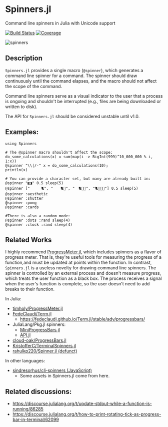 # Spinners.jl

Command line spinners in Julia with Unicode support

[![Build Status](https://github.com/AshlinHarris/Spinners.jl/actions/workflows/ci.yml/badge.svg)](https://github.com/AshlinHarris/Spinners.jl/actions/workflows/ci.yml) [![Coverage](https://codecov.io/gh/ashlinharris/Spinners.jl/branch/main/graph/badge.svg)](https://codecov.io/gh/AshlinHarris/Spinners.jl)

![spinners](https://user-images.githubusercontent.com/90787010/189241813-9ff87134-7b57-4e53-829b-32c6bc660851.gif)

## Description

`Spinners.jl` provides a single macro (`@spinner`), which generates a command line spinner for a command.
The spinner should draw continuously until the command elapses, and the macro should not affect the scope of the command.

Command line spinners serve as a visual indicator to the user that a process is ongoing and shouldn't be interrupted (e.g., files are being downloaded or written to disk).

The API for `Spinners.jl` should be considered unstable until v1.0.

## Examples:
```
using Spinners

# The @spinner macro shouldn't affect the scope:
do_some_calculations(x) = sum(map(i -> BigInt(999)^10_000_000 % i, 1:x))
@spinner "\\|/-" x = do_some_calculations(10);
println(x)

# You can provide a character set, but many are already built in:
@spinner "◧◨" 0.5 sleep(5)
@spinner ["　　　🐈", "　　🐈🐾", "　🐈🐾🐾", "🐈🐾🐾🐾"] 0.5 sleep(5)
@spinner :aesthetic
@spinner :shutter
@spinner :pong
@spinner :cards

#There is also a random mode:
@spinner :dots :rand sleep(4)
@spinner :clock :rand sleep(4)
```

## Related Works

I highly recommend [ProgressMeter.jl](https://github.com/timholy/ProgressMeter.jl), which includes spinners as a flavor of progress meter.
That is, they're useful tools for measuring the progress of a function,and must be updated at points within the function.
In contrast, `Spinners.jl` is a useless novelty for drawing command line spinners.
The spinner is controlled by an external process and doesn't measure progress, which treats the user function as a black box.
The process receives a signal when the user's function is complete, so the user doesn't need to add breaks to their function.

In Julia:
- [timholy/ProgressMeter.jl](https://github.com/timholy/ProgressMeter.jl)
- [FedeClaudi/Term.jl](https://github.com/FedeClaudi/Term.jl)
  - https://fedeclaudi.github.io/Term.jl/stable/adv/progressbars/
- JuliaLang/Pkg.jl spinners:
  - [MiniProgressBars.jl](https://github.com/JuliaLang/Pkg.jl/blob/master/src/MiniProgressBars.jl)
  - [API.jl](https://github.com/JuliaLang/Pkg.jl/blob/master/src/API.jl)
- [cloud-oak/ProgressBars.jl](https://github.com/cloud-oak/ProgressBars.jl)
- [KristofferC/TerminalSpinners.jl](https://github.com/KristofferC/TerminalSpinners.jl)
- [rahulkp220/Spinner.jl (defunct)](https://github.com/rahulkp220/Spinner.jl)
  
In other languages:
- [sindresorhus/cli-spinners (JavaScript)](https://github.com/sindresorhus/cli-spinners)
  - Some assets in Spinners.jl come from here.

## Related discussions:
- https://discourse.julialang.org/t/update-stdout-while-a-function-is-running/86285
- https://discourse.julialang.org/t/how-to-print-rotating-tick-as-progress-bar-in-terminal/62099
  
